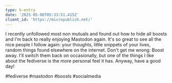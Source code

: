 ```yaml
---
type: h-entry
date: '2025-05-06T05:33:51.415Z'
client_id: 'https://micropublish.net/'
---
```

I recently unfollowed most non mutuals and found out how to hide all boosts and I'm back to really enjoying Mastodon again. It's so great to see all the nice people I follow again: your thoughts, little snippets of your lives, random things found elsewhere on the internet. Don't get me wrong: Boost away. I'll switch them back on occasionally, but one of the things I like about the fediverse is the more personal feel it has. Anyway, have a good day!

#fediverse #mastodon #boosts #socialmedia
